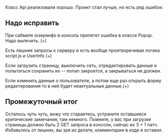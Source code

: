 Класс Api реализовали хорошо.
Проект стал лучше, но есть ряд ошибок:

Надо исправить
--------------

При сабмите юзеринфо в консоль прилетет ошибка в классе Popup. Надо вылечить. (+)

Есть лишние запросы к серверу и есть вообще проитворечивая логика script.js и UserInfo (+)

Если загрузить страницу, выключить сеть, отредактировать данные и попытаться сохранить их --
попап закроется, а закрываться не должен.

Если изменить данные о пользователе, а потом еще раз открыть форму редактирования то в ней
будет неактуальные данные.(+)

Промежуточный итог
------------------
Осталось чуть чуть, вижу что стараетесь, устраните оставшиеся критические замечания, там немного.
Помните, у вас при загрузке страницы должно быть 2 GET запроса в консоли, сейчас их 3 + 1 патч.
Избавьтесь от лишних, вы зря их делате, комментарии в коде я оставил. 

